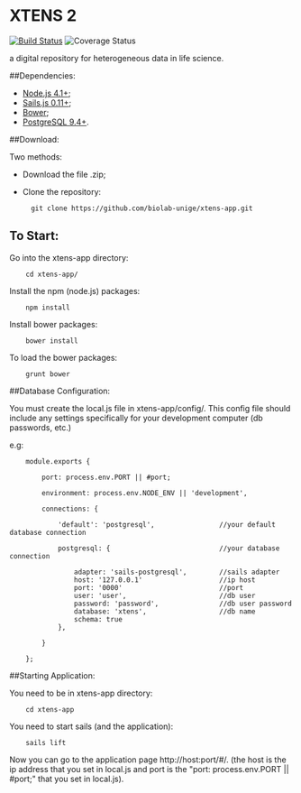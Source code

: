 # XTENS 2

[![Build Status](https://travis-ci.org/biolab-unige/xtens-app.svg?branch=master)](https://travis-ci.org/biolab-unige/xtens-app)
![Coverage Status](https://coveralls.io/repos/github/biolab-unige/xtens-app/badge.svg?branch=master)

a digital repository for heterogeneous data in life science. 

##Dependencies:

* [Node.js 4.1+](http://nodejs.org/);
* [Sails.js 0.11+](http://sailjs.org);
* [Bower](http://bower.io/);
* [PostgreSQL 9.4+](http://www.postgresql.org/).

##Download:

Two methods:

* Download the file .zip;

* Clone the repository:

        git clone https://github.com/biolab-unige/xtens-app.git

## To Start:

Go into the xtens-app directory:

        cd xtens-app/

Install the npm (node.js) packages:

        npm install

Install bower packages:

        bower install

To load the bower packages:

        grunt bower

##Database Configuration:

You must create the local.js file in xtens-app/config/. This config file should include any settings specifically for your development computer (db passwords, etc.)

e.g:

        module.exports {
        
            port: process.env.PORT || #port;
        
            environment: process.env.NODE_ENV || 'development',

            connections: {

                'default': 'postgresql',                //your default database connection

                postgresql: {                           //your database connection
                
                    adapter: 'sails-postgresql',        //sails adapter
                    host: '127.0.0.1'                   //ip host
                    port: '0000'                        //port
                    user: 'user',                       //db user
                    password: 'password',               //db user password
                    database: 'xtens',                  //db name
                    schema: true 
                },

            }

        };

##Starting Application:

You need to be in xtens-app directory:

        cd xtens-app

You need to start sails (and the application):

        sails lift

Now you can go to the application page http://host:port/#/. (the host is the ip address that you set in local.js and port is the "port: process.env.PORT || #port;" that you set in local.js).








